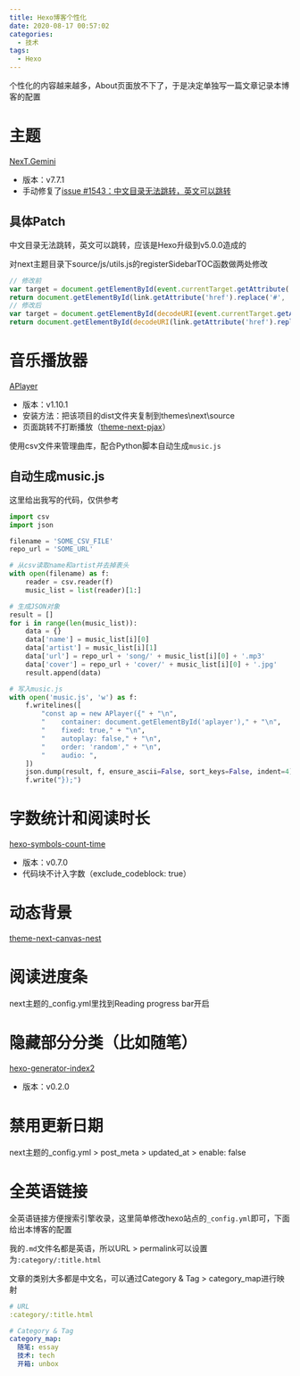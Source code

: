 ```yaml
---
title: Hexo博客个性化
date: 2020-08-17 00:57:02
categories:
  - 技术
tags:
  - Hexo
---
```

个性化的内容越来越多，About页面放不下了，于是决定单独写一篇文章记录本博客的配置

<!--more-->

# 主题

[NexT.Gemini](https://github.com/theme-next/hexo-theme-next)
* 版本：v7.7.1
* 手动修复了[issue #1543：中文目录无法跳转，英文可以跳转](https://github.com/theme-next/hexo-theme-next/issues/1543)

## 具体Patch

中文目录无法跳转，英文可以跳转，应该是Hexo升级到v5.0.0造成的

对next主题目录下source/js/utils.js的registerSidebarTOC函数做两处修改

```js
// 修改前
var target = document.getElementById(event.currentTarget.getAttribute('href').replace('#', ''));
return document.getElementById(link.getAttribute('href').replace('#', ''));
// 修改后
var target = document.getElementById(decodeURI(event.currentTarget.getAttribute('href').replace('#', '')));
return document.getElementById(decodeURI(link.getAttribute('href').replace('#', '')));
```

# 音乐播放器

[APlayer](https://github.com/MoePlayer/APlayer)
* 版本：v1.10.1
* 安装方法：把该项目的dist文件夹复制到themes\next\source
* 页面跳转不打断播放（[theme-next-pjax](https://github.com/theme-next/theme-next-pjax)）

使用csv文件来管理曲库，配合Python脚本自动生成`music.js`

## 自动生成music.js

这里给出我写的代码，仅供参考

```py
import csv
import json

filename = 'SOME_CSV_FILE'
repo_url = 'SOME_URL'

# 从csv读取name和artist并去掉表头
with open(filename) as f:
    reader = csv.reader(f)
    music_list = list(reader)[1:]

# 生成JSON对象
result = []
for i in range(len(music_list)):
    data = {}
    data['name'] = music_list[i][0]
    data['artist'] = music_list[i][1]
    data['url'] = repo_url + 'song/' + music_list[i][0] + '.mp3'
    data['cover'] = repo_url + 'cover/' + music_list[i][0] + '.jpg'
    result.append(data)

# 写入music.js
with open('music.js', 'w') as f:
    f.writelines([
        "const ap = new APlayer({" + "\n",
        "    container: document.getElementById('aplayer')," + "\n",
        "    fixed: true," + "\n",
        "    autoplay: false," + "\n",
        "    order: 'random'," + "\n",
        "    audio: ",
    ])
    json.dump(result, f, ensure_ascii=False, sort_keys=False, indent=4)
    f.write("});")
```

# 字数统计和阅读时长

[hexo-symbols-count-time](https://github.com/theme-next/hexo-symbols-count-time)
* 版本：v0.7.0
* 代码块不计入字数（exclude_codeblock: true）

# 动态背景

[theme-next-canvas-nest](https://github.com/theme-next/theme-next-canvas-nest)

# 阅读进度条

next主题的_config.yml里找到Reading progress bar开启

# 隐藏部分分类（比如随笔）

[hexo-generator-index2](https://github.com/Jamling/hexo-generator-index2)
* 版本：v0.2.0

# 禁用更新日期

next主题的_config.yml > post_meta > updated_at > enable: false

# 全英语链接

全英语链接方便搜索引擎收录，这里简单修改hexo站点的`_config.yml`即可，下面给出本博客的配置

我的`.md`文件名都是英语，所以URL > permalink可以设置为`:category/:title.html`

文章的类别大多都是中文名，可以通过Category & Tag > category_map进行映射

```yml
# URL
:category/:title.html

# Category & Tag
category_map:
  随笔: essay
  技术: tech
  开箱: unbox
```